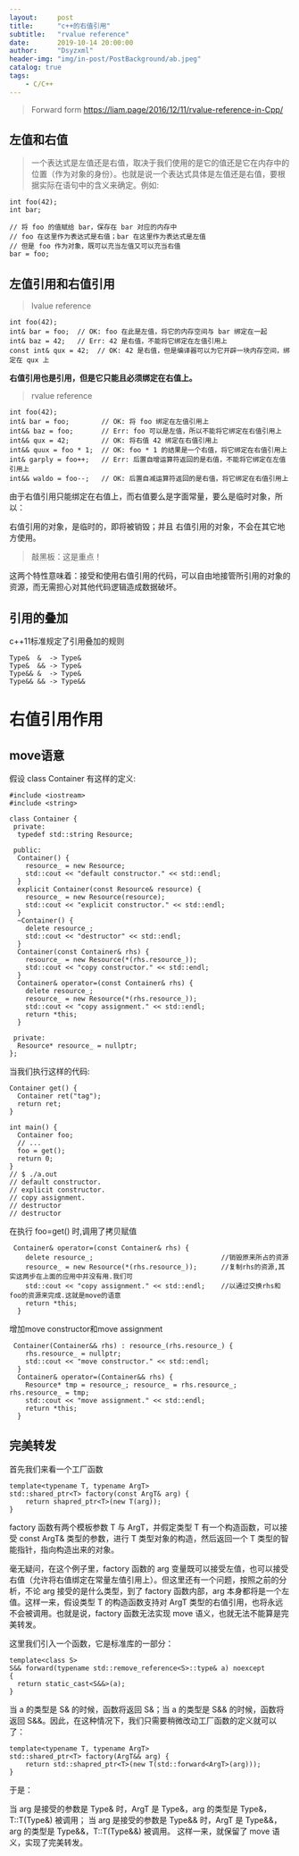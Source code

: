 ```yaml
---
layout:     post
title:      "c++的右值引用"
subtitle:   "rvalue reference"
date:       2019-10-14 20:00:00
author:     "Dsyzxml"
header-img: "img/in-post/PostBackground/ab.jpeg"
catalog: true
tags:
    - C/C++
---
```



> Forward form <https://liam.page/2016/12/11/rvalue-reference-in-Cpp/>

## 左值和右值

>一个表达式是左值还是右值，取决于我们使用的是它的值还是它在内存中的位置（作为对象的身份）。也就是说一个表达式具体是左值还是右值，要根据实际在语句中的含义来确定。例如:
```
int foo(42);
int bar;

// 将 foo 的值赋给 bar，保存在 bar 对应的内存中
// foo 在这里作为表达式是右值；bar 在这里作为表达式是左值
// 但是 foo 作为对象，既可以充当左值又可以充当右值
bar = foo;
```

## 左值引用和右值引用

> lvalue reference
```
int foo(42);
int& bar = foo;  // OK: foo 在此是左值，将它的内存空间与 bar 绑定在一起
int& baz = 42;   // Err: 42 是右值，不能将它绑定在左值引用上
const int& qux = 42;  // OK: 42 是右值，但是编译器可以为它开辟一块内存空间，绑定在 qux 上
```
**右值引用也是引用，但是它只能且必须绑定在右值上。**

> rvalue reference
```
int foo(42);
int& bar = foo;        // OK: 将 foo 绑定在左值引用上
int&& baz = foo;       // Err: foo 可以是左值，所以不能将它绑定在右值引用上
int&& qux = 42;        // OK: 将右值 42 绑定在右值引用上
int&& quux = foo * 1;  // OK: foo * 1 的结果是一个右值，将它绑定在右值引用上
int& garply = foo++;   // Err: 后置自增运算符返回的是右值，不能将它绑定在左值引用上
int&& waldo = foo--;   // OK: 后置自减运算符返回的是右值，将它绑定在右值引用上
```
由于右值引用只能绑定在右值上，而右值要么是字面常量，要么是临时对象，所以：

右值引用的对象，是临时的，即将被销毁；并且
右值引用的对象，不会在其它地方使用。
> 敲黑板：这是重点！

这两个特性意味着：接受和使用右值引用的代码，可以自由地接管所引用的对象的资源，而无需担心对其他代码逻辑造成数据破坏。

## 引用的叠加

c++11标准规定了引用叠加的规则
```
Type&  &  -> Type&
Type&  && -> Type&
Type&& &  -> Type&
Type&& && -> Type&&
```

# 右值引用作用

## move语意
假设 class Container 有这样的定义:
```
#include <iostream>
#include <string>

class Container {
 private:
  typedef std::string Resource;

 public:
  Container() {
    resource_ = new Resource;
    std::cout << "default constructor." << std::endl;
  }
  explicit Container(const Resource& resource) {
    resource_ = new Resource(resource);
    std::cout << "explicit constructor." << std::endl;
  }
  ~Container() {
    delete resource_;
    std::cout << "destructor" << std::endl;
  }
  Container(const Container& rhs) {
    resource_ = new Resource(*(rhs.resource_));
    std::cout << "copy constructor." << std::endl;
  }
  Container& operator=(const Container& rhs) {
    delete resource_;
    resource_ = new Resource(*(rhs.resource_));
    std::cout << "copy assignment." << std::endl;
    return *this;
  }

 private:
  Resource* resource_ = nullptr;
};
```
当我们执行这样的代码:
```
Container get() {
  Container ret("tag");
  return ret;
}

int main() {
  Container foo;
  // ...
  foo = get();
  return 0;
}
// $ ./a.out
// default constructor.
// explicit constructor.
// copy assignment.
// destructor
// destructor
```

在执行 foo=get() 时,调用了拷贝赋值
```
 Container& operator=(const Container& rhs) {
    delete resource_;                                //销毁原来所占的资源
    resource_ = new Resource(*(rhs.resource_));      //复制rhs的资源,其实这两步在上面的应用中并没有用.我们可
    std::cout << "copy assignment." << std::endl;    //以通过交换rhs和foo的资源来完成.这就是move的语意
    return *this;
  }
```
增加move constructor和move assignment
```
 Container(Container&& rhs) : resource_(rhs.resource_) {
    rhs.resource_ = nullptr;
    std::cout << "move constructor." << std::endl;
  }
  Container& operator=(Container&& rhs) {
    Resource* tmp = resource_; resource_ = rhs.resource_; rhs.resource_ = tmp;
    std::cout << "move assignment." << std::endl;
    return *this;
  }

```

## 完美转发

首先我们来看一个工厂函数
```
template<typename T, typename ArgT>
std::shared_ptr<T> factory(const ArgT& arg) {
    return shapred_ptr<T>(new T(arg));
}
```

factory 函数有两个模板参数 T 与 ArgT，并假定类型 T 有一个构造函数，可以接受 const ArgT& 类型的参数，进行 T 类型对象的构造，然后返回一个 T 类型的智能指针，指向构造出来的对象。

毫无疑问，在这个例子里，factory 函数的 arg 变量既可以接受左值，也可以接受右值（允许将右值绑定在常量左值引用上）。但这里还有一个问题，按照之前的分析，不论 arg 接受的是什么类型，到了 factory 函数内部，arg 本身都将是一个左值。这样一来，假设类型 T 的构造函数支持对 ArgT 类型的右值引用，也将永远不会被调用。也就是说，factory 函数无法实现 move 语义，也就无法不能算是完美转发。

这里我们引入一个函数，它是标准库的一部分：
```
template<class S>
S&& forward(typename std::remove_reference<S>::type& a) noexcept
{
  return static_cast<S&&>(a);
}
```

当 a 的类型是 S& 的时候，函数将返回 S&；当 a 的类型是 S&& 的时候，函数将返回 S&&。因此，在这种情况下，我们只需要稍微改动工厂函数的定义就可以了：

```
template<typename T, typename ArgT>
std::shared_ptr<T> factory(ArgT&& arg) {
    return std::shapred_ptr<T>(new T(std::forward<ArgT>(arg)));
}
```

于是：

当 arg 是接受的参数是 Type& 时，ArgT 是 Type&，arg 的类型是 Type&，T::T(Type&) 被调用；
当 arg 是接受的参数是 Type&& 时，ArgT 是 Type&&，arg 的类型是 Type&&，T::T(Type&&) 被调用。
这样一来，就保留了 move 语义，实现了完美转发。